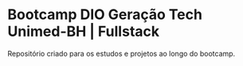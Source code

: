 # Bootcamp DIO Geração Tech Unimed-BH | Fullstack
Repositório criado para os estudos e projetos ao longo do bootcamp.
